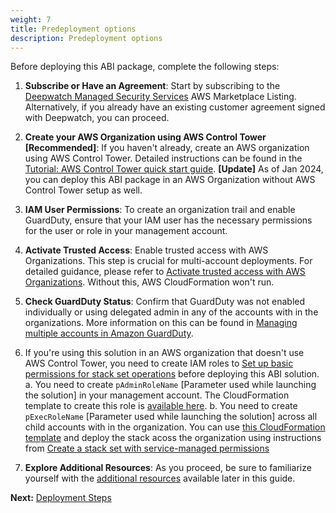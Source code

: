 ```yaml
---
weight: 7
title: Predeployment options
description: Predeployment options
---
```


Before deploying this ABI package, complete the following steps:
1. **Subscribe or Have an Agreement**: Start by subscribing to the [Deepwatch Managed Security Services](https://aws.amazon.com/marketplace/pp/prodview-7xr5ppn2unxfe) AWS Marketplace Listing. Alternatively, if you already have an existing customer agreement signed with Deepwatch, you can proceed.

2. **Create your AWS Organization using AWS Control Tower [Recommended]**: If you haven't already, create an AWS organization using AWS Control Tower. Detailed instructions can be found in the [Tutorial: AWS Control Tower quick start guide](https://docs.aws.amazon.com/controltower/latest/userguide/quick-start.html). **[Update]** As of Jan 2024, you can deploy this ABI package in an AWS Organization without AWS Control Tower setup as well.

3. **IAM User Permissions**: To create an organization trail and enable GuardDuty, ensure that your IAM user has the necessary permissions for the user or role in your management account.

4. **Activate Trusted Access**: Enable trusted access with AWS Organizations. This step is crucial for multi-account deployments. For detailed guidance, please refer to [Activate trusted access with AWS Organizations](https://docs.aws.amazon.com/AWSCloudFormation/latest/UserGuide/stacksets-orgs-activate-trusted-access.html). Without this, AWS CloudFormation won't run.

5. **Check GuardDuty Status**: Confirm that GuardDuty was not enabled individually or using delegated admin in any of the accounts with in the organizations. More information on this can be found in [Managing multiple accounts in Amazon GuardDuty](https://docs.aws.amazon.com/guardduty/latest/ug/guardduty_accounts.html).

6. If you're using this solution in an AWS organization that doesn't use AWS Control Tower, you need to create IAM roles to [Set up basic permissions for stack set operations](https://docs.aws.amazon.com/AWSCloudFormation/latest/UserGuide/stacksets-prereqs-self-managed.html#stacksets-prereqs-accountsetup) before deploying this ABI solution. 
    a. You need to create `pAdminRoleName` [Parameter used while launching the solution] in your management account. The CloudFormation template to create this role is [available here](https://docs.aws.amazon.com/AWSCloudFormation/latest/UserGuide/stacksets-prereqs-self-managed.html#stacksets-prereqs-accountsetup).
    b. You need to create `pExecRoleName` [Parameter used while launching the solution] across all child accounts with in the organization. You can use [this CloudFormation template](https://s3.amazonaws.com/cloudformation-stackset-sample-templates-us-east-1/AWSCloudFormationStackSetExecutionRole.yml) and deploy the stack acoss the organization using instructions from [Create a stack set with service-managed permissions](https://docs.aws.amazon.com/AWSCloudFormation/latest/UserGuide/stacksets-getting-started-create.html#stacksets-orgs-associate-stackset-with-org)

7. **Explore Additional Resources**: As you proceed, be sure to familiarize yourself with the [additional resources](/additional-resources/index.html) available later in this guide.

**Next:** [Deployment Steps](/deployment-steps/index.html)